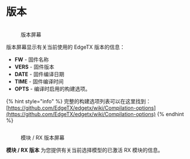 # 版本

<figure><img src="https://edgetx-static.zkl2333.com/version1.png" alt=""><figcaption><p>版本屏幕</p></figcaption></figure>

版本屏幕显示有关当前使用的 EdgeTX 版本的信息：

* **FW** - 固件名称
* **VERS** - 固件版本
* **DATE** - 固件编译日期
* **TIME** - 固件编译时间
* **OPTS** - 编译时启用的构建选项。

{% hint style="info" %}
完整的构建选项列表可以在这里找到：[https://github.com/EdgeTX/edgetx/wiki/Compilation-options](https://github.com/EdgeTX/edgetx/wiki/Compilation-options)
{% endhint %}

<figure><img src="https://edgetx-static.zkl2333.com/Version2.jpg" alt=""><figcaption><p>模块 / RX 版本屏幕</p></figcaption></figure>

**模块 / RX 版本** 为您提供有关当前选择模型的已激活 RX 模块的信息。